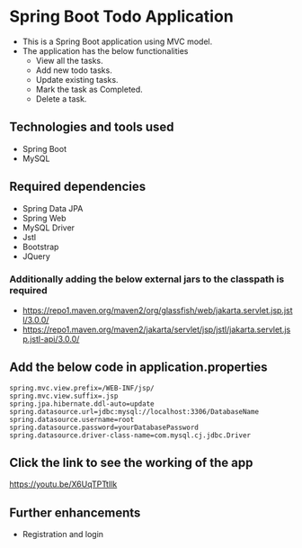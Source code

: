 # Spring Boot Todo Application

* This is a Spring Boot application using MVC model.
* The application has the below functionalities
    * View all the tasks.
    * Add new todo tasks.
    * Update existing tasks.
    * Mark the task as Completed.
    * Delete a task.

## Technologies and tools used

* Spring Boot
* MySQL

## Required dependencies

* Spring Data JPA
* Spring Web
* MySQL Driver
* Jstl
* Bootstrap
* JQuery

### Additionally adding the below external jars to the classpath is required

* https://repo1.maven.org/maven2/org/glassfish/web/jakarta.servlet.jsp.jstl/3.0.0/
* https://repo1.maven.org/maven2/jakarta/servlet/jsp/jstl/jakarta.servlet.jsp.jstl-api/3.0.0/

## Add the below code in application.properties

    spring.mvc.view.prefix=/WEB-INF/jsp/
    spring.mvc.view.suffix=.jsp
    spring.jpa.hibernate.ddl-auto=update
    spring.datasource.url=jdbc:mysql://localhost:3306/DatabaseName
    spring.datasource.username=root
    spring.datasource.password=yourDatabasePassword
    spring.datasource.driver-class-name=com.mysql.cj.jdbc.Driver

## Click the link to see the working of the app
https://youtu.be/X6UqTPTtIlk 

## Further enhancements
* Registration and login